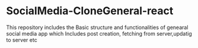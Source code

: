 # SocialMedia-CloneGeneral-react
This repository includes the Basic structure and functionalities of genearal social media app which Includes post creation, fetching from server,updatig to server etc
